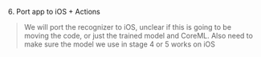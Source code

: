 
6.  Port app to iOS + Actions
> We will port the recognizer to iOS, unclear if this is going to be moving the code, or just the trained model and CoreML. Also need to make sure the model we use in stage 4 or 5 works on iOS

